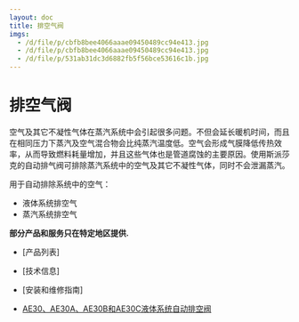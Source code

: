 ```yaml
---
layout: doc
title: 排空气阀
imgs:
  - /d/file/p/cbfb8bee4066aaae09450489cc94e413.jpg
  - /d/file/p/cbfb8bee4066aaae09450489cc94e413.jpg
  - /d/file/p/531ab31dc3d6882fb5f56bce53616c1b.jpg
---
```


# 排空气阀

空气及其它不凝性气体在蒸汽系统中会引起很多问题。不但会延长暖机时间，而且在相同压力下蒸汽及空气混合物会比纯蒸汽温度低。空气会形成气膜降低传热效率，从而导致燃料耗量增加，并且这些气体也是管道腐蚀的主要原因。使用斯派莎克的自动排气阀可排除蒸汽系统中的空气及其它不凝性气体，同时不会泄漏蒸汽。

用于自动排除系统中的空气：

- 液体系统排空气
- 蒸汽系统排空气

**部分产品和服务只在特定地区提供.**

- [产品列表]
- [技术信息]
- [安装和维修指南]

- [AE30、AE30A、AE30B和AE30C液体系统自动排空阀](/air-valves/AE30.html 'AE30、AE30A、AE30B和AE30C液体系统自动排空阀')
